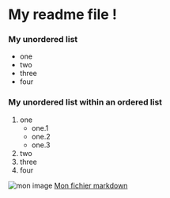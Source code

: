  # My readme file !

### My unordered list
- one
- two 
- three
- four

### My unordered list within an ordered list
1. one
	- one.1
	- one.2
	- one.3
1. two
1. three
1. four

![mon image](https://upload.wikimedia.org/wikipedia/commons/thumb/4/48/Markdown-mark.svg/1200px-Markdown-mark.svg.png)
[Mon fichier markdown](markdown.md)
